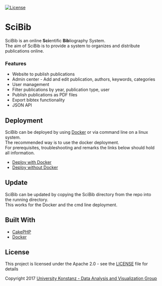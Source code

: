 [![License](http://img.shields.io/:license-apache-blue.svg?style=flat-square)](./LICENSE)


# SciBib

SciBib is an online **Sci**entific **Bib**liography System.  
The aim of SciBib is to provide a system to organizes and distribute publications online.

### Features

- Website to publish publications
- Admin center - Add and edit publication, authors, keywords, categories
- User management
- Filter publications by year, publication type, user
- Publish publications as PDF files
- Export bibtex functionality
- JSON API

## Deployment

SciBib can be deployed by using [Docker](https://www.docker.com/) or via command line on a linux system.  
The recommended way is to use the docker deployment.  
For prerequisites, troubleshooting and remarks the links below should hold all information.  

- [Deploy with Docker](./Documentation/Deployment/docker.md)
- [Deploy without Docker](./Documentation/Deployment/nodocker.md)

## Update

SciBib can be updated by copying the SciBib directory from the repo into the running directory.  
This works for the Docker and the cmd line deployment.

## Built With

* [CakePHP](https://github.com/cakephp/cakephp)
* [Docker](https://www.docker.com/)

## License

This project is licensed under the Apache 2.0 - see the [LICENSE](LICENSE) file for details

Copyright 2017 [University Konstanz - Data Analysis and Visualization Group](https://www.vis.uni-konstanz.de/)
